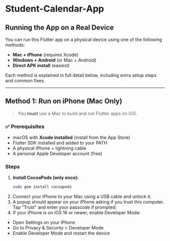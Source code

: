 # Student-Calendar-App

## Running the App on a Real Device

You can run this Flutter app on a physical device using one of the following methods:

- **Mac + iPhone** (requires Xcode)
- **Windows + Android** (or Mac + Android)
- **Direct APK install** (easiest)

Each method is explained in full detail below, including extra setup steps and common fixes.

---

## Method 1: Run on iPhone (Mac Only)

> You **must** use a Mac to build and run Flutter apps on iOS.

### ✅ Prerequisites
- macOS with **Xcode installed** (install from the App Store)
- Flutter SDK installed and added to your PATH
- A physical iPhone + lightning cable
- A personal Apple Developer account (free)

### Steps

1. **Install CocoaPods (only once):**
   ```bash
   sudo gem install cocoapods
2. Connect your iPhone to your Mac using a USB cable and unlock it.
3. A popup should appear on your iPhone asking if you trust this computer. Tap "Trust" and enter your passcode if prompted.
4. If your iPhone is on iOS 16 or newer, enable Developer Mode:
  - Open Settings on your iPhone
  - Go to Privacy & Security > Developer Mode
  - Enable Developer Mode and restart the device
